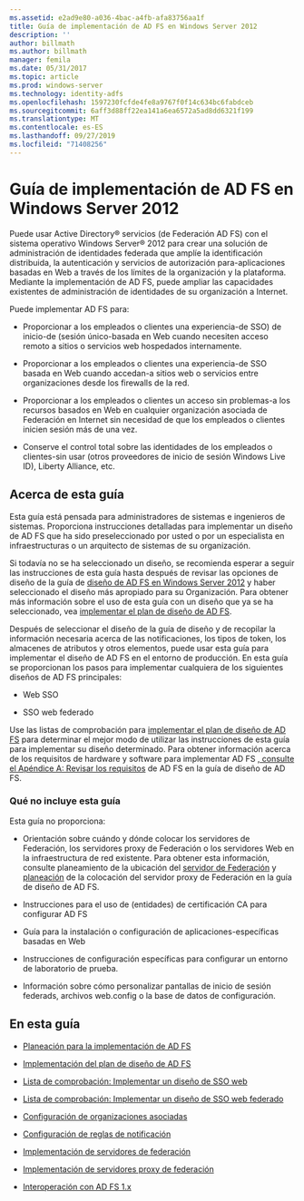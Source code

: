 ```yaml
---
ms.assetid: e2ad9e80-a036-4bac-a4fb-afa83756aa1f
title: Guía de implementación de AD FS en Windows Server 2012
description: ''
author: billmath
ms.author: billmath
manager: femila
ms.date: 05/31/2017
ms.topic: article
ms.prod: windows-server
ms.technology: identity-adfs
ms.openlocfilehash: 1597230fcfde4fe8a9767f0f14c634bc6fabdceb
ms.sourcegitcommit: 6aff3d88ff22ea141a6ea6572a5ad8dd6321f199
ms.translationtype: MT
ms.contentlocale: es-ES
ms.lasthandoff: 09/27/2019
ms.locfileid: "71408256"
---
```

# <a name="windows-server-2012-ad-fs-deployment-guide"></a>Guía de implementación de AD FS en Windows Server 2012


Puede usar Active Directory® servicios \(de Federación AD FS\) con el sistema operativo Windows Server® 2012 para crear una solución de administración de identidades federada que amplíe la identificación distribuida, la autenticación y servicios de autorización para\-aplicaciones basadas en Web a través de los límites de la organización y la plataforma. Mediante la implementación de AD FS, puede ampliar las capacidades existentes de administración de identidades de su organización a Internet.  
  
Puede implementar AD FS para:  
  
-   Proporcionar a los empleados o clientes una experiencia\-de SSO\) de inicio\-de \(sesión único\-basada en Web cuando necesiten acceso remoto a sitios o servicios web hospedados internamente.  
  
-   Proporcionar a los empleados o clientes una experiencia\-de SSO basada en Web cuando accedan\-a sitios web o servicios entre organizaciones desde los firewalls de la red.  
  
-   Proporcionar a los empleados o clientes un acceso sin problemas\-a los recursos basados en Web en cualquier organización asociada de Federación en Internet sin necesidad de que los empleados o clientes inicien sesión más de una vez.  
  
-   Conserve el control total sobre las identidades de los empleados o clientes\-sin usar \(otros proveedores de inicio de sesión Windows Live ID\), Liberty Alliance, etc.  
  
## <a name="about-this-guide"></a>Acerca de esta guía  
Esta guía está pensada para administradores de sistemas e ingenieros de sistemas. Proporciona instrucciones detalladas para implementar un diseño de AD FS que ha sido preseleccionado por usted o por un especialista en infraestructuras o un arquitecto de sistemas de su organización.  
  
Si todavía no se ha seleccionado un diseño, se recomienda esperar a seguir las instrucciones de esta guía hasta después de revisar las opciones de diseño de la guía de [diseño de AD FS en Windows Server 2012](https://technet.microsoft.com/library/dd807036.aspx) y haber seleccionado el diseño más apropiado para su Organización. Para obtener más información sobre el uso de esta guía con un diseño que ya se ha seleccionado, vea [implementar el plan de diseño de AD FS](Implementing-Your-AD-FS-Design-Plan.md).  
  
Después de seleccionar el diseño de la guía de diseño y de recopilar la información necesaria acerca de las notificaciones, los tipos de token, los almacenes de atributos y otros elementos, puede usar esta guía para implementar el diseño de AD FS en el entorno de producción. En esta guía se proporcionan los pasos para implementar cualquiera de los siguientes diseños de AD FS principales:  
  
-   Web SSO  
  
-   SSO web federado  
  
Use las listas de comprobación para [implementar el plan de diseño de AD FS](Implementing-Your-AD-FS-Design-Plan.md) para determinar el mejor modo de utilizar las instrucciones de esta guía para implementar su diseño determinado. Para obtener información acerca de los requisitos de hardware y software para implementar AD FS [, consulte el Apéndice A: Revisar los requisitos](https://technet.microsoft.com/library/ff678034.aspx) de AD FS en la guía de diseño de AD FS.  
  
### <a name="what-this-guide-does-not-provide"></a>Qué no incluye esta guía  
Esta guía no proporciona:  
  
-   Orientación sobre cuándo y dónde colocar los servidores de Federación, los servidores proxy de Federación o los servidores Web en la infraestructura de red existente. Para obtener esta información, consulte planeamiento de la ubicación del [servidor de Federación](https://technet.microsoft.com/library/dd807069.aspx) y [planeación](https://technet.microsoft.com/library/dd807130.aspx) de la colocación del servidor proxy de Federación en la guía de diseño de AD FS.  
  
-   Instrucciones para el uso de \(entidades\) de certificación CA para configurar AD FS  
  
-   Guía para la instalación o configuración de aplicaciones\-específicas basadas en Web  
  
-   Instrucciones de configuración específicas para configurar un entorno de laboratorio de prueba.  
  
-   Información sobre cómo personalizar pantallas de inicio de sesión federads, archivos web.config o la base de datos de configuración.  
  
## <a name="in-this-guide"></a>En esta guía  
  
-   [Planeación para la implementación de AD FS](Planning-to-Deploy-AD-FS.md)  
  
-   [Implementación del plan de diseño de AD FS](Implementing-Your-AD-FS-Design-Plan.md)  
  
-   [Lista de comprobación: Implementar un diseño de SSO web](Checklist--Implementing-a-Web-SSO-Design.md)  
  
-   [Lista de comprobación: Implementar un diseño de SSO web federado](Checklist--Implementing-a-Federated-Web-SSO-Design.md)  
  
-   [Configuración de organizaciones asociadas](Configuring-Partner-Organizations.md)  
  
-   [Configuración de reglas de notificación](Configuring-Claim-Rules.md)  
  
-   [Implementación de servidores de federación](Deploying-Federation-Servers.md)  
  
-   [Implementación de servidores proxy de federación](Deploying-Federation-Server-Proxies.md)  
  
-   [Interoperación con AD FS 1.x](Interoperating-with-AD-FS-1.x.md)  
